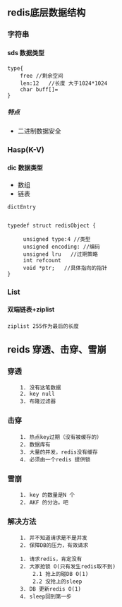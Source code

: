 

## redis底层数据结构

### 字符串

#### sds 数据类型

```
type{
	free //剩余空间
    len:12	 //长度 大于1024*1024
	char buff[]=
}
```

##### 特点

- 二进制数据安全

### Hasp(K-V)

#### dic 数据类型

- 数组
- 链表

```
dictEntry

 
typedef struct redisObject {

	 unsigned type:4 //类型
	 unsigned encoding: //编码
	 unsigned lru   //过期策略
	 int refcount
	 void *ptr;   //具体指向的指针
}
```



### List

#### 双端链表+ziplist

```
ziplist 255作为最后的长度
```









## reids 穿透、击穿、雪崩

### 穿透
```
    1. 没有这笔数据
    2. key null
    3. 布隆过滤器
```
### 击穿
```
    1. 热点key过期（没有被缓存的）
    2. 数据库有
    3. 大量的并发，redis没有缓存
    4. 必须由一个redis 提供锁
```
### 雪崩
```
    1. key 的数量是N 个
    2. AKF 的分治。吧 
```


### 解决方法
```
    1. 并不知道请求是不是并发
    2. 保障DB的压力，有效请求
    
    1. 请求redis，肯定没有
    2. 大家抢锁 O(只有发生redis取不到)
        2.1 抢上的碰DB O(1)
        2.2 没抢上的sleep
    3. DB 更新redis O(1)
    4. sleep回到第一步
```